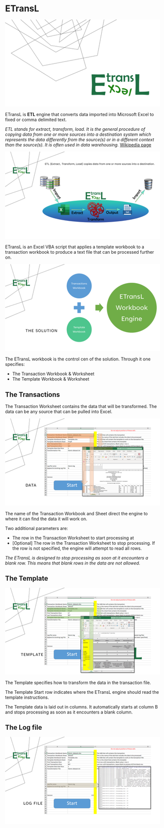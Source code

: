 # ETransL

![Image](./README/ETransL-001.PNG "ETrans")

ETransL is **ETL** engine that converts data imported into Microsoft Excel to fixed or comma delimited text.

*ETL stands for extract, transform, load. It is the general procedure of copying data from one or more sources into a destination system which represents the data differently from the source(s) or in a different context than the source(s). It is often used in data warehousing.* [Wikipedia page](https://en.wikipedia.org/w/index.php?title=Extract,_transform,_load&oldid=1073340515) 

![Image](./README/ETransL-002.PNG "ETrans")

ETransL is an Excel VBA script that applies a template workbook to a transaction workbook to produce a text file that can be processed further on.

![Image](./README/ETransL-003.PNG "ETrans")

The ETransL workbook is the control cen of the solution. Through it one specifies:

* The Transaction Workbook & Worksheet
* The Template Workbook & Worksheet

## The Transactions

The Transaction Worksheet contains the data that will be transformed.  The data can be any source that can be pulled into Excel. 

![Image](./README/ETransL-005.PNG "ETrans")

The name of the Transaction Workbook and Sheet direct the engine to where it can find the data it will work on.

Two additional parameters are:

* The row in the Transaction Worksheet to start processing at
* \[Optional] The row in the Transaction Worksheet to stop processing.  If the row is not specified, the engine will attempt to read all rows.

*The ETransL is designed to stop processing as soon at it encounters a blank row. This means that blank rows in the data are not allowed.*

## The Template

![Image](./README/ETransL-006.PNG "ETrans")

The Template specifies how to transform the data in the transaction file.

The Template Start row indicates where the ETransL engine should read the template instructions.

The Template data is laid out in columns. It automatically starts at column B and stops processing as soon as it encounters a blank column.

## The Log file

![Image](./README/ETransL-007.PNG "ETrans")


